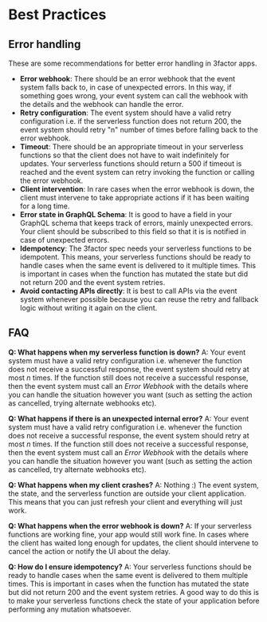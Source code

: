 # Best Practices

## Error handling

These are some recommendations for better error handling in 3factor apps.

- **Error webhook**: There should be an error webhook that the event system falls back to, in case of unexpected errors. In this way, if something goes wrong, your event system can call the webhook with the details and the webhook can handle the error.
- **Retry configuration**: The event system should have a valid retry configuration i.e. if the serverless function does not return 200, the event system should retry "n" number of times before falling back to the error webhook.
- **Timeout**: There should be an appropriate timeout in your serverless functions so that the client does not have to wait indefinitely for updates. Your serverless functions should return a 500 if timeout is reached and the event system can retry invoking the function or calling the error webhook.
- **Client intervention**: In rare cases when the error webhook is down, the client must intervene to take appropriate actions if it has been waiting for a long time.
- **Error state in GraphQL Schema**: It is good to have a field in your GraphQL schema that keeps track of errors, mainly unexpected errors. Your client should be subscribed to this field so that it is is notified in case of unexpected errors.
- **Idempotency**: The 3factor spec needs your serverless functions to be idempotent. This means, your serverless functions should be ready to handle cases when the same event is delivered to it multiple times. This is important in cases when the function has mutated the state but did not return 200 and the event system retries.
- **Avoid contacting APIs directly**: It is best to call APIs via the event system whenever possible because you can reuse the retry and fallback logic without writing it again on the client.

## FAQ

**Q: What happens when my serverless function is down?**
A: Your event system must have a valid retry configuration i.e. whenever the function does not receive a successful response, the event system should retry at most *n* times. If the function still does not receive a successful response, then the event system must call an *Error Webhook* with the details where you can handle the situation however you want (such as setting the action as cancelled, trying alternate webhooks etc).

**Q: What happens if there is an unexpected internal error?**
A: Your event system must have a valid retry configuration i.e. whenever the function does not receive a successful response, the event system should retry at most *n* times. If the function still does not receive a successful response, then the event system must call an *Error Webhook* with the details where you can handle the situation however you want (such as setting the action as cancelled, try alternate webhooks etc).

**Q: What happens when my client crashes?**
A: Nothing :) The event system, the state, and the serverless function are outside your client application. This means that you can just refresh your client and everything will just work.

**Q: What happens when the error webhook is down?**
A: If your serverless functions are working fine, your app would still work fine. In cases where the client has waited long enough for updates, the client should intervene to cancel the action or notify the UI about the delay.

**Q: How do I ensure idempotency?**
A: Your serverless functions should be ready to handle cases when the same event is delivered to them multiple times. This is important in cases when the function has mutated the state but did not return 200 and the event system retries. A good way to do this is to make your serverless functions check the state of your application before performing any mutation whatsoever.

